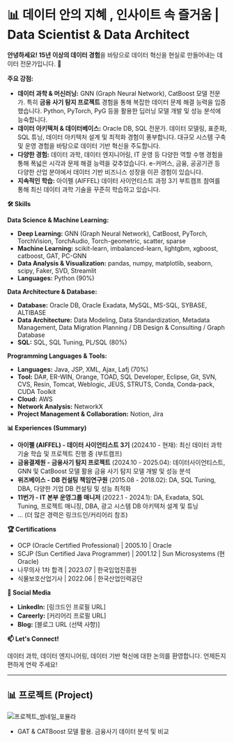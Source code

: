 # 📊 데이터 안의 지혜 , 인사이트 속 즐거움 | Data Scientist & Data Architect

**안녕하세요! 15년 이상의 데이터 경험**을 바탕으로 데이터 혁신을 현실로 만들어내는 데이터 전문가입니다. 🚀

**주요 강점:**

* **데이터 과학 & 머신러닝:**  GNN (Graph Neural Network), CatBoost 모델 전문가. 특히 **금융 사기 탐지 프로젝트** 경험을 통해 복잡한 데이터 문제 해결 능력을 입증했습니다. Python, PyTorch, PyG 등을 활용한 딥러닝 모델 개발 및 성능 분석에 능숙합니다.
* **데이터 아키텍처 & 데이터베이스:**  Oracle DB, SQL 전문가. 데이터 모델링, 표준화, SQL 튜닝, 데이터 아키텍처 설계 및 최적화 경험이 풍부합니다. 대규모 시스템 구축 및 운영 경험을 바탕으로 데이터 기반 혁신을 주도합니다.
* **다양한 경험:** 데이터 과학, 데이터 엔지니어링, IT 운영 등 다양한 역할 수행 경험을 통해 폭넓은 시각과 문제 해결 능력을 갖추었습니다. e-커머스, 금융, 공공기관 등 다양한 산업 분야에서 데이터 기반 비즈니스 성장을 이끈 경험이 있습니다.
* **지속적인 학습:** 아이펠 (AIFFEL) 데이터 사이언티스트 과정 3기 부트캠프 참여를 통해 최신 데이터 과학 기술을 꾸준히 학습하고 있습니다.

**🛠️ Skills**

**Data Science & Machine Learning:**
* **Deep Learning:** GNN (Graph Neural Network), CatBoost, PyTorch, TorchVision, TorchAudio, Torch-geometric, scatter, sparse
* **Machine Learning:** scikit-learn, imbalanced-learn, lightgbm, xgboost, catboost, GAT, PC-GNN
* **Data Analysis & Visualization:** pandas, numpy, matplotlib, seaborn, scipy, Faker, SVD, Streamlit
* **Languages:** Python (90%)

**Data Architecture & Database:**
* **Database:** Oracle DB, Oracle Exadata, MySQL, MS-SQL, SYBASE, ALTIBASE
* **Data Architecture:** Data Modeling, Data Standardization, Metadata Management, Data Migration Planning / DB Design & Consulting / Graph Database
* **SQL:** SQL, SQL Tuning, PL/SQL (80%)

**Programming Languages & Tools:**
* **Languages:** Java, JSP, XML, Ajax, Lafj (70%)
* **Tool:** DA#, ER-WIN, Orange, TOAD, SQL Developer, Eclipse, Git, SVN, CVS, Resin, Tomcat, Weblogic, JEUS, STRUTS, Conda, Conda-pack, CUDA Toolkit
* **Cloud:** AWS
* **Network Analysis:** NetworkX
* **Project Management & Collaboration:** Notion, Jira

**📊 Experiences (Summary)**

* **아이펠 (AIFFEL) - 데이터 사이언티스트 3기** (2024.10 - 현재):  최신 데이터 과학 기술 학습 및 프로젝트 진행 중 (부트캠프)
* **금융결제원 - 금융사기 탐지 프로젝트** (2024.10 - 2025.04): 데이터사이언티스트, GNN 및 CatBoost 모델 활용 금융 사기 탐지 모델 개발 및 성능 분석
* **위즈베이스 - DB 컨설팅 책임연구원** (2015.08 - 2018.02): DA, SQL Tuning, DBA, 다양한 기업 DB 컨설팅 및 성능 최적화
* **11번가 - IT 본부 운영그룹 매니저** (2022.1 - 2024.1): DA, Exadata, SQL Tuning, 프로젝트 매니징, DBA, 광고 시스템 DB 아키텍처 설계 및 튜닝
* ... (더 많은 경력은 링크드인/커리어리 참조)

**🏆 Certifications**

* OCP (Oracle Certified Professional) | 2005.10 | Oracle
* SCJP (Sun Certified Java Programmer) | 2001.12 | Sun Microsystems (현 Oracle)
* 나무의사 1차 합격 | 2023.07 | 한국임업진흥원
* 식물보호산업기사 | 2022.06 | 한국산업인력공단

**🔗 Social Media**

* **LinkedIn:** [링크드인 프로필 URL]
* **Careerly:** [커리어리 프로필 URL]
* **Blog:** [블로그 URL (선택 사항)]

**📫 Let's Connect!**

데이터 과학, 데이터 엔지니어링, 데이터 기반 혁신에 대한 논의를 환영합니다. 언제든지 편하게 연락 주세요!

---
**📊 프로젝트 (Project)**
------
![프로젝트_썸네일_포뮬라](https://github.com/user-attachments/assets/a139b7b5-a4c5-4370-b35f-f0ce21734802)
- GAT & CATBoost 모델 활용. 금융사기 데이터 분석 및 비교
